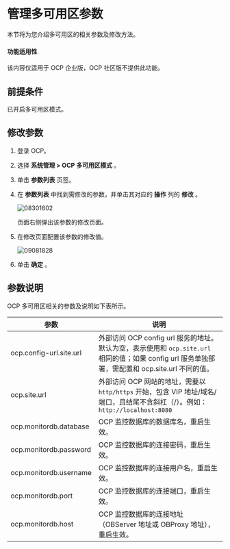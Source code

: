 管理多可用区参数
=============================

本节将为您介绍多可用区的相关参数及修改方法。

<main id="notice" type='notice'>
<h4>功能适用性</h4>
<p>该内容仅适用于 OCP 企业版，OCP 社区版不提供此功能。</p>

前提条件
-------------------------

已开启多可用区模式。

修改参数
-------------------------

1. 登录 OCP。

2. 选择 **系统管理 \> OCP 多可用区模式** 。

3. 单击 **参数列表** 页签。

4. 在 **参数列表** 中找到需修改的参数，并单击其对应的 **操作** 列的 **修改** 。

   ![08301602](https://help-static-aliyun-doc.aliyuncs.com/assets/img/zh-CN/9479711361/p313255.png)

   页面右侧弹出该参数的修改页面。

5. 在修改页面配置该参数的修改值。

   ![09081828](https://help-static-aliyun-doc.aliyuncs.com/assets/img/zh-CN/9479711361/p324968.png)

6. 单击 **确定** 。

参数说明
-------------------------

OCP 多可用区相关的参数及说明如下表所示。

|           参数            |                                                           说明                                                           |
|-------------------------|------------------------------------------------------------------------------------------------------------------------|
| ocp.config-url.site.url | 外部访问 OCP config url 服务的地址。 默认为空，表示使用和 `ocp.site.url` 相同的值；如果 config url 服务单独部署，需配置和 ocp.site.url 不同的值。 |
| ocp.site.url            | 外部访问 OCP 网站的地址，需要以`http/https` 开始，包含 VIP 地址/域名/端口，且结尾不含斜杠（/）。例如：`http://localhost:8080`                                  |
| ocp.monitordb.database  | OCP 监控数据库的数据库名，重启生效。                                                                                                   |
| ocp.monitordb.password  | OCP 监控数据库的连接密码，重启生效。                                                                                                   |
| ocp.monitordb.username  | OCP 监控数据库的连接用户名，重启生效。                                                                                                  |
| ocp.monitordb.port      | OCP 监控数据库的连接端口，重启生效。                                                                                                   |
| ocp.monitordb.host      | OCP 监控数据库的连接地址（OBServer 地址或 OBProxy 地址），重启生效。                                                                          |
